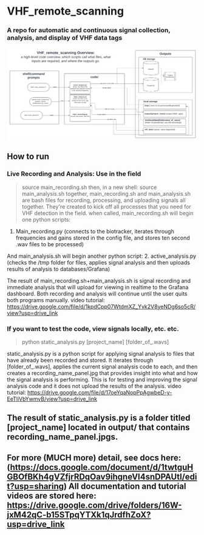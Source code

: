 # VHF_remote_scanning
### A repo for automatic and continuous signal collection, analysis, and display of VHF data tags 
<img align="center" width="900" src="documentation/vhfoverview.png" />

## How to run 

### Live Recording and Analysis: Use in the field 
> source main_recording.sh
then, in a new shell: 
> source main_analysis.sh
together, main_recording.sh and main_analysis.sh are bash files for recording, processing, and uploading signals all together. They're created to kick off all processes that you need for VHF detection in the field. when called, main_recording.sh will begin one python scripts: 
1. Main_recording.py (connects to the biotracker, iterates through frequencies and gains stored in the config file, and stores ten second .wav files to be processed)
   
And main_analysis.sh will begin another python script: 
2. active_analysis.py (checks the /tmp folder for files, applies signal analysis and then uploads results of analysis to databases/Grafana)

The result of main_recording.sh+main_analysis.sh is signal recording and immediate analysis that will upload for viewing in realtime to the Grafana dashboard. Both recording and analysis will continue until the user quits both programs manually.
video tutorial: https://drive.google.com/file/d/1kpdCpp07WtdmXZ_Yvk2V8yeNDg6so5cR/view?usp=drive_link
### If you want to test the code, view signals locally, etc. etc.
> python static_analysis.py [project_name] [folder_of_.wavs]

static_analysis.py is a python script for applying signal analysis to files that have already been recorded and stored. It iterates through [folder_of_.wavs], applies the current signal analysis code to each, and then creates a recording_name_panel.jpg that provides insight into what and how the signal analysis is performing. This is for testing and improving the signal analysis code and it does not upload the results of the analysis. video tutorial: https://drive.google.com/file/d/17oeYqaNopPpAgwbeD-y-EeTliVbYwmvB/view?usp=drive_link


The result of static_analysis.py is a folder titled [project_name] located in output/ that contains recording_name_panel.jpgs.
-----

For more (MUCH more) detail, see docs here:
(https://docs.google.com/document/d/1twtguHGBOfBKh4gVZfjrRDqOav9ihgneVI4snDPAUtI/edit?usp=sharing)
All documentation and tutorial videos are stored here: 
https://drive.google.com/drive/folders/16W-jxM42qC-b15STpqYTXk1qJrdfhZoX?usp=drive_link
-----


